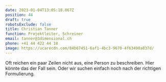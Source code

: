 ```yaml
---
date: 2023-01-04T13:05:18.067Z
position: 44
draft: true
robotsExclude: false
title: Christian Tanner
function: Projektleiter, Schreiner
email: tanner@3dimensional.ch
phone: +41 44 422 44 18
image: https://ucarecdn.com/84b67451-6af1-4bc3-9670-4f63490a837d/
---
```

Oft reichen ein paar Zeilen nicht aus, eine Person zu beschreiben.
Hier könnte das der Fall sein. 
Oder wir suchen einfach noch nach der richtigen Formulierung.
